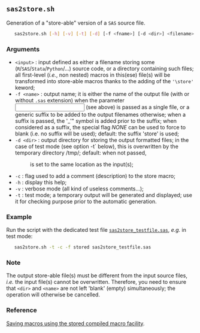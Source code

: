 ## `sas2store.sh`

Generation of a "store-able" version of a `SAS` source file.

~~~bash
   sas2store.sh [-h] [-v] [-t] [-d] [-f <fname>] [-d <dir>] <filename>
~~~

### Arguments

* `<input>` : input defined as either a filename storing some (`R`/`SAS`/`Stata`/`Python`/…)
 	source code, or a directory containing such files; all first-level (_i.e._, non 
 	nested) macros in this(ese) file(s) will be transformed into store-able macros 
 	thanks to the adding of the `'\store'` keword;
* `-f <name>` : output name; it is either the name of the output file (with or without
	`.sas` extension) when the parameter <input> (see above) is passed as a single file,
 	or a generic suffix to be added to the output filenames otherwise; when a suffix 
 	is passed, the '_'" symbol is added prior to the suffix; when considered as a suffix,
 	the special flag _NONE_ can be used to force <name> to blank (i.e. no suffix will 
 	be used); default: the suffix 'store' is used;
* `-d <dir>` : output directory for storing the output formatted files; in the case of 
 	test mode (see option -t` below), this is overwritten by the temporary directory 
 	/tmp/; default: when not passed, <dir> is set to the same location as the input(s);
* `-c` : flag used to add a comment (description) to the store macro;
* `-h` : display this help;
* `-v` : verbose mode (all kind of useless comments…);
* `-t` : test mode; a temporary output will be generated and displayed; use it for 
	checking purpose prior to the automatic generation.

### Example

Run the script with the dedicated test file [
`sas2store_testfile.sas`](https://github.com/gjacopo/bodylanguage/blob/master/handle/tests/sas2store_testfile.sh), 
_e.g._ in test mode:

~~~bash
   sas2store.sh -t -c -f stored sas2store_testfile.sas
~~~

### Note

The output store-able file(s) must be different from the input source files, _i.e._
the input file(s) cannot be overwritten. Therefore, you need to ensure that `<dir>`
and `<name>` are not left 'blank' (empty) simultaneously; the operation will otherwise
be cancelled.

### Reference

[Saving macros using the stored compiled macro facility](http://support.sas.com/documentation/cdl/en/mcrolref/61885/HTML/default/viewer.htm#a001328775.htm).
